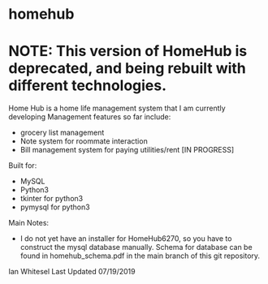 # homehub
# NOTE: This version of HomeHub is deprecated, and being rebuilt with different technologies.
Home Hub is a home life management system that I am currently developing
Management features so far include:
- grocery list management
- Note system for roommate interaction
- Bill management system for paying utilities/rent [IN PROGRESS]

Built for:
- MySQL
- Python3
- tkinter for python3
- pymysql for python3

Main Notes:
- I do not yet have an installer for HomeHub6270, so you have to construct the mysql database manually. Schema for database can be found in homehub_schema.pdf in the main branch of this git repository. 

Ian Whitesel
Last Updated 07/19/2019

